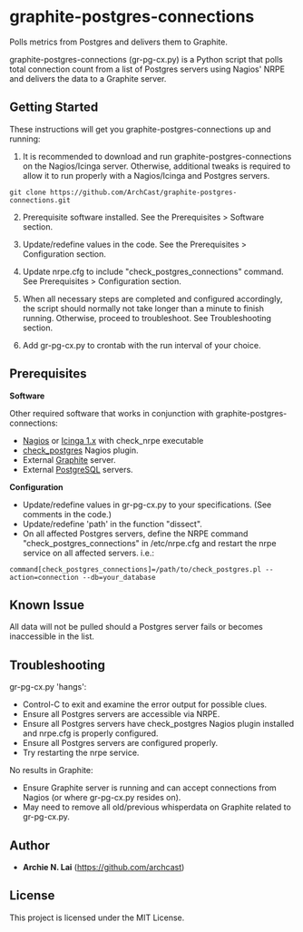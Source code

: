 # graphite-postgres-connections
Polls metrics from Postgres and delivers them to Graphite.

graphite-postgres-connections (gr-pg-cx.py) is a Python script that polls total connection count from a list of Postgres servers using Nagios' NRPE and delivers the data to a Graphite server.


## Getting Started

These instructions will get you graphite-postgres-connections up and running:

1.  It is recommended to download and run graphite-postgres-connections on the Nagios/Icinga server.  Otherwise, additional tweaks is required to allow it to run properly with a Nagios/Icinga and Postgres servers. 
```
git clone https://github.com/ArchCast/graphite-postgres-connections.git
```

2.  Prerequisite software installed.  See the Prerequisites > Software section.

3.  Update/redefine values in the code.  See the Prerequisites > Configuration section.

4.  Update nrpe.cfg to include "check_postgres_connections" command.  See Prerequisites > Configuration section.

5.  When all necessary steps are completed and configured accordingly, the script should normally not take longer than a minute to finish running.  Otherwise, proceed to troubleshoot.  See Troubleshooting section.

6.  Add gr-pg-cx.py to crontab with the run interval of your choice.


## Prerequisites

**Software**

Other required software that works in conjunction with graphite-postgres-connections:

* [Nagios](https://www.nagios.org/downloads/) or [Icinga 1.x](https://icinga.com/) with check_nrpe executable 
* [check_postgres](https://bucardo.org/check_postgres/) Nagios plugin.
* External [Graphite](https://graphiteapp.org/) server.
* External [PostgreSQL](https://www.postgresql.org/) servers.

**Configuration**
* Update/redefine values in gr-pg-cx.py to your specifications. (See comments in the code.)
* Update/redefine 'path' in the function "dissect".
* On all affected Postgres servers, define the NRPE command "check_postgres_connections" in /etc/nrpe.cfg and restart the nrpe service on all affected servers.  i.e.:
```
command[check_postgres_connections]=/path/to/check_postgres.pl --action=connection --db=your_database
```


## Known Issue

All data will not be pulled should a Postgres server fails or becomes inaccessible in the list.


## Troubleshooting

gr-pg-cx.py 'hangs':

* Control-C to exit and examine the error output for possible clues.
* Ensure all Postgres servers are accessible via NRPE.
* Ensure all Postgres servers have check_postgres Nagios plugin installed and nrpe.cfg is properly configured.
* Ensure all Postgres servers are configured properly.
* Try restarting the nrpe service.


No results in Graphite:

* Ensure Graphite server is running and can accept connections from Nagios (or where gr-pg-cx.py resides on).
* May need to remove all old/previous whisperdata on Graphite related to gr-pg-cx.py.


## Author
* **Archie N. Lai** (https://github.com/archcast)


## License

This project is licensed under the MIT License.
